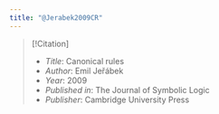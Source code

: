 ```yaml
---
title: "@Jerabek2009CR"
---
```


>[!Citation]
>- *Title*: Canonical rules
>- *Author*: Emil Jeřábek
>- *Year*: 2009
>- *Published in*: The Journal of Symbolic Logic
>- *Publisher*: Cambridge University Press

